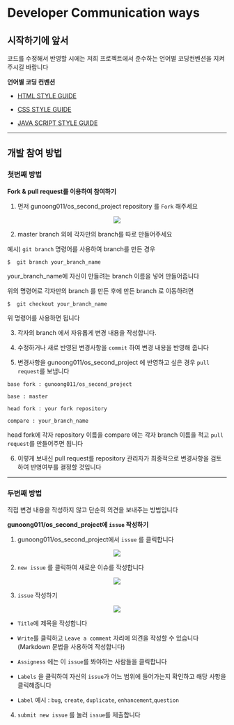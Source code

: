 # Developer Communication ways

## 시작하기에 앞서

코드를 수정해서 반영할 시에는 저희 프로젝트에서 준수하는 언어별 코딩컨벤션을 지켜주시길 바랍니다

<strong> 언어별 코딩 컨벤션</strong>

* [HTML STYLE GUIDE](https://github.com/gunoong011/os_second_project/blob/master/modify/html_rule.md)

* [CSS STYLE GUIDE](https://github.com/gunoong011/os_second_project/blob/master/modify/Kimsun.md)

* [JAVA SCRIPT STYLE GUIDE](https://github.com/gunoong011/os_second_project/blob/master/modify/Hong.md)

----


## 개발 참여 방법 

### 첫번째 방법 

<strong> Fork & pull request를 이용하여 참여하기</strong>

1. 먼저 gunoong011/os_second_project repository 를 `Fork` 해주세요 

<p align ="center">
<img src ="https://github.com/gunoong011/test_demo/blob/master/image_test/real_fork.png">
</p>

2. master branch 외에 각자만의 branch를 따로 만들어주세요 

예시) `git branch` 명령어를 사용하여 branch를 만든 경우 

	$  git branch your_branch_name

your_branch_name에 자신이 만들려는 branch 이름을 넣어 만들어줍니다

위의 명령어로 각자만의 branch 를 만든 후에 만든 branch 로 이동하려면 

	$  git checkout your_branch_name 

위 명령어를 사용하면 됩니다

3. 각자의 branch 에서 자유롭게 변경 내용을 작성합니다.

4. 수정하거나 새로 반영된 변경사항을 `commit` 하여 변경 내용을 반영해 줍니다 

5. 변경사항을 gunoong011/os_second_project 에 반영하고 싶은 경우 `pull request`를 보냅니다


```{.no-highlight}
base fork : gunoong011/os_second_project 

base : master 

head fork : your fork repository 

compare : your_branch_name
```

head fork에 각자 repository 이름을 compare 에는 각자 branch 이름을 적고 `pull request`를 만들어주면 됩니다

6. 이렇게 보내신 pull request를 repository 관리자가 최종적으로 변경사항을 검토하여 반영여부를 결정할 것입니다

---

### 두번째 방법 

직접 변경 내용을 작성하지 않고 단순히 의견을 보내주는 방법입니다

<strong>gunoong011/os_second_project에 `issue` 작성하기</strong>

1. gunoong011/os_second_project에서 `issue` 를 클릭합니다

<p align ="center">
<img src ="https://github.com/gunoong011/test_demo/blob/master/image_test/create_issue2.png">
</p>

2. `new issue` 를 클릭하여 새로운 이슈를 작성합니다

<p align ="center">
<img src ="https://github.com/gunoong011/test_demo/blob/master/image_test/new_issue3.png">
</p>

3. `issue` 작성하기 

<p align ="center">
<img src ="https://github.com/gunoong011/test_demo/blob/master/image_test/issue_write.png">
</p>

* `Title`에 제목을 작성합니다 

* `Write`를 클릭하고 `Leave a comment` 자리에 의견을 작성할 수 있습니다 (Markdown 문법을 사용하여 작성합니다)

* `Assigness` 에는 이 `issue`를 봐야하는 사람들을 클릭합니다 

* `Labels` 을 클릭하여 자신의 `issue`가 어느 범위에 들어가는지 확인하고 해당 사항을 클릭해줍니다

* `Label` 예시 : `bug`, `create`, `duplicate`, `enhancement`,`question` 

4. `submit new issue` 를 눌러 `issue`를 제출합니다

